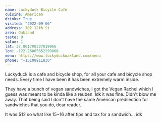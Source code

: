 ```yaml
---
name: Luckyduck Bicycle Cafe
cuisine: American
drinks: True
visited: "2022-09-06"
address: 302 12th St
area: Oakland
taste: 0
value: 1
lat: 37.801700337019966
lon: -122.26865652299868
menu: https://www.luckyduckoakland.com/menu
phone: "+15108911830"
---
```


Luckyduck is a cafe and bicycle shop, for all your cafe and bicycle shop needs. Every time I have been it has been extremely warm inside. 

They have a bunch of vegan sandwiches, I got the Vegan Rachel which I guess was meant to be kinda like a reuben. Idk it was fine. Didn't blow me away. That being said I don't have the same American predilection for sandwiches that you do, dear reader.

It was $12 so what like $15-$16 after tips and tax for a sandwich... idk 
